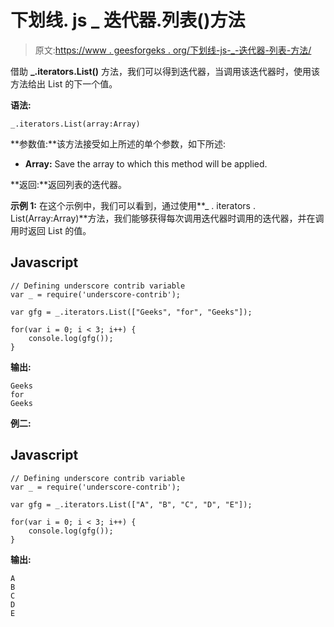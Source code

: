 # 下划线. js _ 迭代器.列表()方法

> 原文:[https://www . geesforgeks . org/下划线-js-_-迭代器-列表-方法/](https://www.geeksforgeeks.org/underscore-js-_-iterators-list-method/)

借助 **_.iterators.List()** 方法，我们可以得到迭代器，当调用该迭代器时，使用该方法给出 List 的下一个值。

**语法:**

```
_.iterators.List(array:Array)

```

**参数值:**该方法接受如上所述的单个参数，如下所述:

*   **Array:** Save the array to which this method will be applied.

**返回:**返回列表的迭代器。

**示例 1:** 在这个示例中，我们可以看到，通过使用**_ . iterators . List(Array:Array)**方法，我们能够获得每次调用迭代器时调用的迭代器，并在调用时返回 List 的值。

## Javascript

```
// Defining underscore contrib variable 
var _ = require('underscore-contrib');

var gfg = _.iterators.List(["Geeks", "for", "Geeks"]);

for(var i = 0; i < 3; i++) {
    console.log(gfg());
}
```

**输出:**

```
Geeks
for
Geeks

```

**例二:**

## Javascript

```
// Defining underscore contrib variable 
var _ = require('underscore-contrib');

var gfg = _.iterators.List(["A", "B", "C", "D", "E"]);

for(var i = 0; i < 3; i++) {
    console.log(gfg());
}
```

**输出:**

```
A
B
C
D
E

```